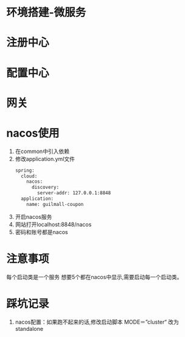 # 环境搭建-微服务

# 注册中心




# 配置中心

# 网关

# nacos使用
1. 在common中引入依赖
2. 修改application.yml文件
    ```bash
    spring:
      cloud:
        nacos:
          discovery:
            server-addr: 127.0.0.1:8848
      application:
        name: guilmall-coupon
    ```
3. 开启nacos服务
4. 网站打开localhost:8848/nacos
5. 密码和账号都是nacos

# 注意事项
每个启动类是一个服务
想要5个都在nacos中显示,需要启动每一个启动类。


# 踩坑记录
1. nacos配置：如果跑不起来的话,修改启动脚本 MODE＝”cluster“ 改为 standalone





























